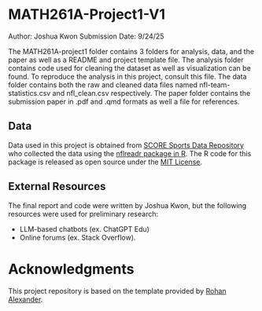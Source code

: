 # MATH261A-Project1-V1
Author: Joshua Kwon
Submission Date: 9/24/25

The MATH261A-project1 folder contains 3 folders for analysis, data, and the paper as well as a README and project template file.
The analysis folder contains code used for cleaning the dataset as well as visualization can be found. To reproduce the analysis in this project, consult this file.
The data folder contains both the raw and cleaned data files named nfl-team-statistics.csv and nfl_clean.csv respectively.
The paper folder contains the submission paper in .pdf and .qmd formats as well a file for references.

## Data 

Data used in this project is obtained from [SCORE Sports Data Repository](https://data.scorenetwork.org/) who collected the data using the [nflreadr package in R](https://nflreadr.nflverse.com/index.html). The R code for this package is released as open source under the [MIT License](https://nflreadr.nflverse.com/LICENSE.html).

## External Resources

The final report and code were written by Joshua Kwon, but the following resources were used for preliminary research:

* LLM-based chatbots (ex. ChatGPT Edu)
* Online forums (ex. Stack Overflow).

# Acknowledgments

This project repository is based on the template provided by [Rohan Alexander](https://github.com/RohanAlexander/starter_folder/tree/main).
